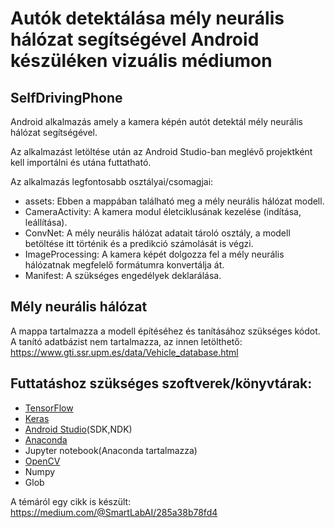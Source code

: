 # Autók detektálása mély neurális hálózat segítségével Android készüléken vizuális médiumon

## SelfDrivingPhone
Android alkalmazás amely a kamera képén autót detektál mély neurális hálózat segítségével.

Az alkalmazást letöltése után az Android Studio-ban meglévő projektként kell importálni és utána futtatható.

Az alkalmazás legfontosabb osztályai/csomagjai:

- assets: Ebben a mappában található meg a mély neurális hálózat modell.
- CameraActivity: A kamera modul életciklusának kezelése (indítása, leállítása).
- ConvNet: A mély neurális hálózat adatait tároló osztály, a modell betöltése itt történik és a predikció számolását is végzi.
- ImageProcessing: A kamera képét dolgozza fel a mély neurális hálózatnak megfelelő formátumra konvertálja át.
- Manifest: A szükséges engedélyek deklarálása.

## Mély neurális hálózat
A mappa tartalmazza a modell építéséhez és tanításához szükséges kódot.
A tanító adatbázist nem tartalmazza, az innen letölthető: https://www.gti.ssr.upm.es/data/Vehicle_database.html

## Futtatáshoz szükséges szoftverek/könyvtárak:
- [TensorFlow](https://www.tensorflow.org/install/) 
- [Keras](https://keras.io/)
- [Android Studio](https://developer.android.com/studio/index.html)(SDK,NDK)
- [Anaconda](https://www.continuum.io/downloads)
- Jupyter notebook(Anaconda tartalmazza)
- [OpenCV](http://opencv-python-tutroals.readthedocs.io/en/latest/index.html)
- Numpy
- Glob


A témáról egy cikk is készült: https://medium.com/@SmartLabAI/285a38b78fd4
